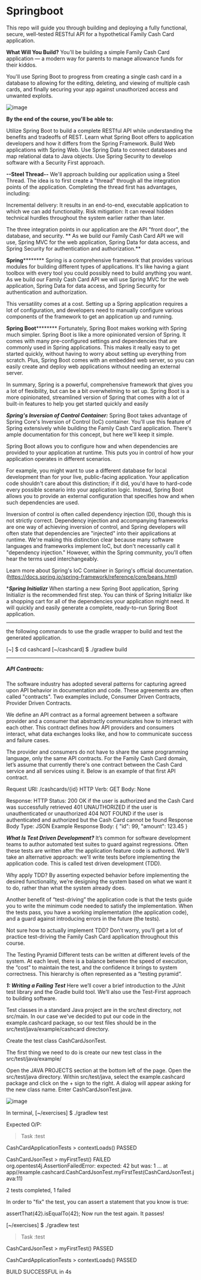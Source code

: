 # Springboot

This repo will guide you through building and deploying a fully functional, secure, well-tested RESTful API for a hypothetical Family Cash Card application.

**What Will You Build?**
You'll be building a simple Family Cash Card application — a modern way for parents to manage allowance funds for their kiddos.

You'll use Spring Boot to progress from creating a single cash card in a database to allowing for the editing, deleting, and viewing of multiple cash cards, and finally securing your app against unauthorized access and unwanted exploits.

![image](https://github.com/Jayaprakashpediredla/Springboot/assets/45528469/7d9e6bf3-0894-4d34-a206-53c2cde259fa)


**By the end of the course, you'll be able to:**

Utilize Spring Boot to build a complete RESTful API while understanding the benefits and tradeoffs of REST.
Learn what Spring Boot offers to application developers and how it differs from the Spring Framework.
Build Web applications with Spring Web.
Use Spring Data to connect databases and map relational data to Java objects.
Use Spring Security to develop software with a Security First approach.


**--Steel Thread--**
We'll approach building our application using a Steel Thread. The idea is to first create a "thread" through all the integration points of the application. Completing the thread first has advantages, including:

Incremental delivery: It results in an end-to-end, executable application to which we can add functionality.
Risk mitigation: It can reveal hidden technical hurdles throughout the system earlier rather than later.


The three integration points in our application are the API "front door", the database, and security.
**
As we build our Family Cash Card API we will use,
Spring MVC for the web application, 
Spring Data for data access, and 
Spring Security for authentication and authorization.**


**Spring**********
Spring is a comprehensive framework that provides various modules for building different types of applications. It's like having a giant toolbox with every tool you could possibly need to build anything you want. As we build our Family Cash Card API we will use Spring MVC for the web application, Spring Data for data access, and Spring Security for authentication and authorization.

This versatility comes at a cost. Setting up a Spring application requires a lot of configuration, and developers need to manually configure various components of the framework to get an application up and running.

**Spring Boot**********
Fortunately, Spring Boot makes working with Spring much simpler. Spring Boot is like a more opinionated version of Spring. It comes with many pre-configured settings and dependencies that are commonly used in Spring applications. This makes it really easy to get started quickly, without having to worry about setting up everything from scratch. Plus, Spring Boot comes with an embedded web server, so you can easily create and deploy web applications without needing an external server.

In summary, Spring is a powerful, comprehensive framework that gives you a lot of flexibility, but can be a bit overwhelming to set up. Spring Boot is a more opinionated, streamlined version of Spring that comes with a lot of built-in features to help you get started quickly and easily



***Spring's Inversion of Control Container:***
Spring Boot takes advantage of Spring Core's Inversion of Control (IoC) container. You'll use this feature of Spring extensively while building the Family Cash Card application. There's ample documentation for this concept, but here we'll keep it simple.

Spring Boot allows you to configure how and when dependencies are provided to your application at runtime. This puts you in control of how your application operates in different scenarios.

For example, you might want to use a different database for local development than for your live, public-facing application. Your application code shouldn't care about this distinction; if it did, you'd have to hard-code every possible scenario into your application logic. Instead, Spring Boot allows you to provide an external configuration that specifies how and when such dependencies are used.

Inversion of control is often called dependency injection (DI), though this is not strictly correct. Dependency injection and accompanying frameworks are one way of achieving inversion of control, and Spring developers will often state that dependencies are "injected" into their applications at runtime. We're making this distinction clear because many software languages and frameworks implement IoC, but don't necessarily call it "dependency injection." However, within the Spring community, you'll often hear the terms used interchangeably.

Learn more about Spring's IoC Container in Spring's official documentation.(https://docs.spring.io/spring-framework/reference/core/beans.html)


****Spring Initializr***
When starting a new Spring Boot application, Spring Initializr is the recommended first step. You can think of Spring Initializr like a shopping cart for all of the dependencies your application might need. It will quickly and easily generate a complete, ready-to-run Spring Boot application.


**************************************

the following commands to use the gradle wrapper to build and test the generated application.

[~] $ cd cashcard 
[~/cashcard] $ ./gradlew build
**************************************


##### API Contracts:
The software industry has adopted several patterns for capturing agreed upon API behavior in documentation and code. These agreements are often called "contracts". 
Two examples include,
Consumer Driven Contracts, 
Provider Driven Contracts. 

We define an API contract as a formal agreement between a software provider and a consumer that abstractly communicates how to interact with each other. This contract defines how API providers and consumers interact, what data exchanges looks like, and how to communicate success and failure cases.

The provider and consumers do not have to share the same programming language, only the same API contracts. For the Family Cash Card domain, let’s assume that currently there's one contract between the Cash Card service and all services using it. Below is an example of that first API contract.


Request
  URI: /cashcards/{id}
  HTTP Verb: GET
  Body: None

Response:
  HTTP Status:
    200 OK if the user is authorized and the Cash Card was successfully retrieved
    401 UNAUTHORIZED if the user is unauthenticated or unauthorized
    404 NOT FOUND if the user is authenticated and authorized but the Cash Card cannot be found
  Response Body Type: JSON
  Example Response Body:
    {
      "id": 99,
      "amount": 123.45
    }



***What Is Test Driven Development?***
It’s common for software development teams to author automated test suites to guard against regressions. Often these tests are written after the application feature code is authored. We'll take an alternative approach: we'll write tests before implementing the application code. This is called test driven development (TDD).

Why apply TDD? By asserting expected behavior before implementing the desired functionality, we’re designing the system based on what we want it to do, rather than what the system already does.

Another benefit of “test-driving” the application code is that the tests guide you to write the minimum code needed to satisfy the implementation. When the tests pass, you have a working implementation (the application code), and a guard against introducing errors in the future (the tests).

Not sure how to actually implement TDD? Don’t worry, you’ll get a lot of practice test-driving the Family Cash Card application throughout this course.

The Testing Pyramid
Different tests can be written at different levels of the system. At each level, there is a balance between the speed of execution, the “cost” to maintain the test, and the confidence it brings to system correctness. This hierarchy is often represented as a “testing pyramid”.




***1: Writing a Failing Test***
Here we’ll cover a brief introduction to the JUnit test library and the Gradle build tool. We’ll also use the Test-First approach to building software.

Test classes in a standard Java project are in the src/test directory, not src/main. In our case we've decided to put our code in the example.cashcard package, so our test files should be in the src/test/java/example/cashcard directory.

Create the test class CashCardJsonTest.

The first thing we need to do is create our new test class in the src/test/java/example/



Open the JAVA PROJECTS section at the bottom left of the page.
Open the src/test/java directory.
Within src/test/java, select the example.cashcard package and click on the + sign to the right.
A dialog will appear asking for the new class name. Enter CashCardJsonTest.java.



![image](https://github.com/Jayaprakashpediredla/Springboot/assets/45528469/2ae48519-51d7-4070-8729-2cd50a68871d)



In terminal,
[~/exercises] $ ./gradlew test

Expected O/P:
> Task :test

CashCardApplicationTests > contextLoads() PASSED

CashCardJsonTest > myFirstTest() FAILED
    org.opentest4j.AssertionFailedError:
    expected: 42
     but was: 1
...
        at app//example.cashcard.CashCardJsonTest.myFirstTest(CashCardJsonTest.java:11)

2 tests completed, 1 failed



In order to "fix" the test, you can assert a statement that you know is true:

assertThat(42).isEqualTo(42);
Now run the test again. It passes!

[~/exercises] $ ./gradlew test

> Task :test

CashCardJsonTest > myFirstTest() PASSED

CashCardApplicationTests > contextLoads() PASSED

BUILD SUCCESSFUL in 4s



















